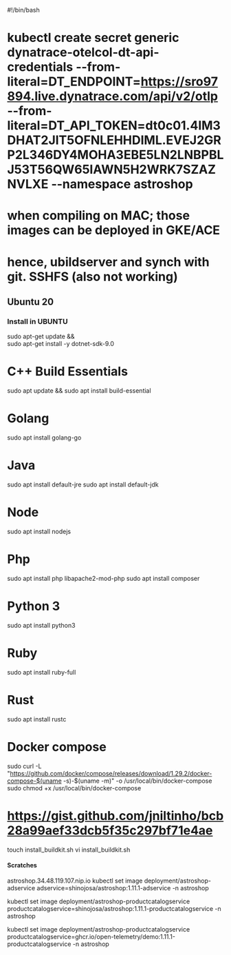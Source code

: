 #!/bin/bash

# kubectl create secret generic dynatrace-otelcol-dt-api-credentials --from-literal=DT_ENDPOINT=https://sro97894.live.dynatrace.com/api/v2/otlp --from-literal=DT_API_TOKEN=dt0c01.4IM3DHAT2JIT5OFNLEHHDIML.EVEJ2GRP2L346DY4MOHA3EBE5LN2LNBPBLJ53T56QW65IAWN5H2WRK7SZAZNVLXE --namespace astroshop


# when compiling on MAC; those images can be deployed in GKE/ACE
# hence, ubildserver and synch with git. SSHFS (also not working)


## Ubuntu 20
### Install in UBUNTU
sudo apt-get update && \
  sudo apt-get install -y dotnet-sdk-9.0
# C++ Build Essentials
sudo apt update && sudo apt install build-essential
# Golang
sudo apt install golang-go
# Java
sudo apt install default-jre
sudo apt install default-jdk
# Node
sudo apt install nodejs

# Php
sudo apt install php libapache2-mod-php
sudo apt install composer

# Python 3
sudo apt install python3

# Ruby
sudo apt install ruby-full

# Rust
sudo apt install rustc

# Docker compose
sudo curl -L "https://github.com/docker/compose/releases/download/1.29.2/docker-compose-$(uname -s)-$(uname -m)" -o /usr/local/bin/docker-compose
sudo chmod +x /usr/local/bin/docker-compose

# https://gist.github.com/jniltinho/bcb28a99aef33dcb5f35c297bf71e4ae
touch install_buildkit.sh
vi install_buildkit.sh



#### Scratches

astroshop.34.48.119.107.nip.io
kubectl set image deployment/astroshop-adservice adservice=shinojosa/astroshop:1.11.1-adservice -n astroshop


kubectl set image deployment/astroshop-productcatalogservice productcatalogservice=shinojosa/astroshop:1.11.1-productcatalogservice -n astroshop

kubectl set image deployment/astroshop-productcatalogservice productcatalogservice=ghcr.io/open-telemetry/demo:1.11.1-productcatalogservice -n astroshop
